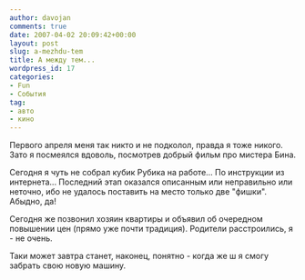 ```yaml
---
author: davojan
comments: true
date: 2007-04-02 20:09:42+00:00
layout: post
slug: a-mezhdu-tem
title: А между тем...
wordpress_id: 17
categories:
- Fun
- События
tag:
- авто
- кино
---
```


Первого апреля меня так никто и не подколол, правда я тоже никого. Зато я посмеялся вдоволь,
посмотрев добрый фильм про мистера Бина.

Сегодня я чуть не собрал кубик Рубика на работе... По инструкции из интернета... Последний этап
оказался описанным или неправильно или неточно, ибо не удалось поставить на место только две
"фишки". Абыдно, да!

Сегодня же позвонил хозяин квартиры и объявил об очередном повышении цен (прямо уже почти
традиция). Родители расстроились, я - не очень.

Таки может завтра станет, наконец, понятно - когда же ш я смогу забрать свою новую машину.
